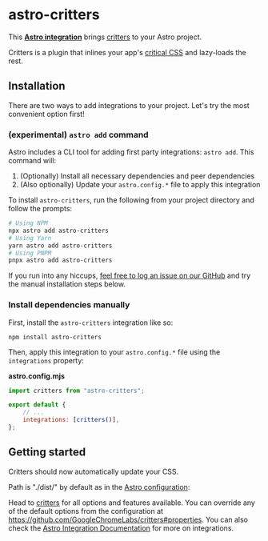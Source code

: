 # astro-critters

This **[Astro integration][astro-integration]** brings [critters][critters] to
your Astro project.

Critters is a plugin that inlines your app's [critical CSS] and lazy-loads the
rest.

## Installation

There are two ways to add integrations to your project. Let's try the most
convenient option first!

### (experimental) `astro add` command

Astro includes a CLI tool for adding first party integrations: `astro add`. This
command will:

1. (Optionally) Install all necessary dependencies and peer dependencies
2. (Also optionally) Update your `astro.config.*` file to apply this integration

To install `astro-critters`, run the following from your project directory and
follow the prompts:

```sh
# Using NPM
npx astro add astro-critters
# Using Yarn
yarn astro add astro-critters
# Using PNPM
pnpx astro add astro-critters
```

If you run into any hiccups,
[feel free to log an issue on our GitHub](https://github.com/withastro/astro/issues)
and try the manual installation steps below.

### Install dependencies manually

First, install the `astro-critters` integration like so:

```
npm install astro-critters
```

Then, apply this integration to your `astro.config.*` file using the
`integrations` property:

**astro.config.mjs**

```js
import critters from "astro-critters";

export default {
	// ...
	integrations: [critters()],
};
```

## Getting started

Critters should now automatically update your CSS.

Path is "./dist/" by default as in the [Astro
configuration][astro-configuration-outdir]:

Head to [critters](https://github.com/GoogleChromeLabs/critters) for all options
and features available. You can override any of the default options from the
configuration at https://github.com/GoogleChromeLabs/critters#properties. You
can also check the [Astro Integration Documentation][astro-integration] for more
on integrations.

[astro-integration]: https://docs.astro.build/en/guides/integrations-guide/
[astro-configuration-outdir]:
	https://docs.astro.build/en/reference/configuration-reference/#outdir
[astro-ui-frameworks]:
	https://docs.astro.build/en/core-concepts/framework-components/#using-framework-components
[critters]: https://github.com/GoogleChromeLabs/critters
[critical css]:
	https://www.smashingmagazine.com/2015/08/understanding-critical-css/
